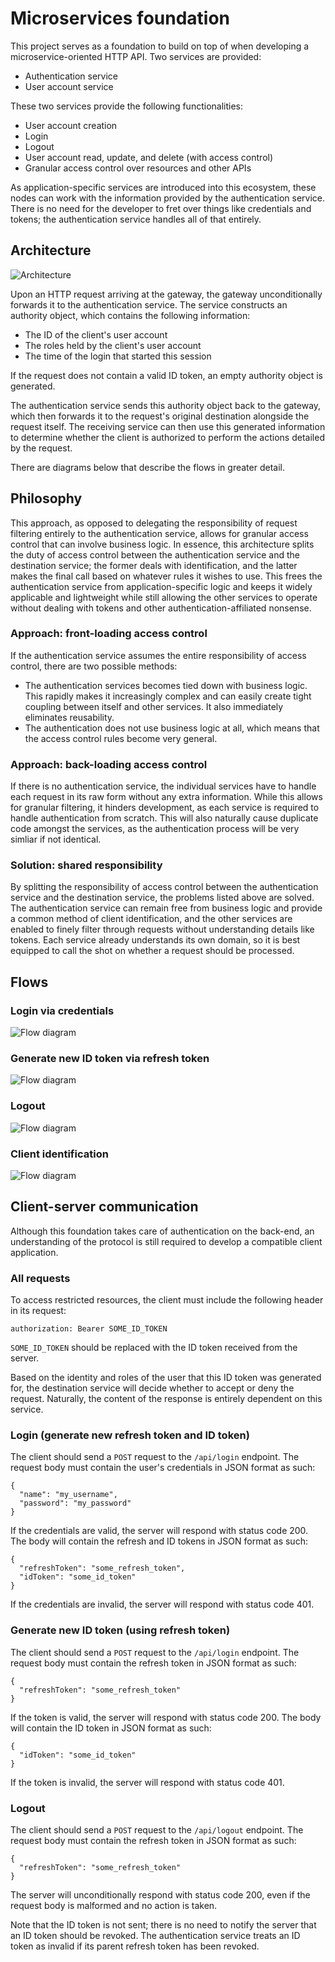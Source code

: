 # Microservices foundation

This project serves as a foundation to build on top of when developing a
microservice-oriented HTTP API. Two services are provided:

- Authentication service
- User account service

These two services provide the following functionalities:

- User account creation
- Login
- Logout
- User account read, update, and delete (with access control)
- Granular access control over resources and other APIs

As application-specific services are introduced into this ecosystem, these nodes
can work with the information provided by the authentication service. There is
no need for the developer to fret over things like credentials and tokens; the
authentication service handles all of that entirely.

## Architecture

![Architecture](docs/architecture.png)

Upon an HTTP request arriving at the gateway, the gateway unconditionally
forwards it to the authentication service. The service constructs an authority
object, which contains the following information:

- The ID of the client's user account
- The roles held by the client's user account
- The time of the login that started this session

If the request does not contain a valid ID token, an empty authority object is
generated.

The authentication service sends this authority object back to the gateway,
which then forwards it to the request's original destination alongside the
request itself. The receiving service can then use this generated information to
determine whether the client is authorized to perform the actions detailed by
the request.

There are diagrams below that describe the flows in greater detail.

## Philosophy

This approach, as opposed to delegating the responsibility of request filtering
entirely to the authentication service, allows for granular access control that
can involve business logic. In essence, this architecture splits the duty of
access control between the authentication service and the destination service;
the former deals with identification, and the latter makes the final call based
on whatever rules it wishes to use. This frees the authentication service from
application-specific logic and keeps it widely applicable and lightweight while
still allowing the other services to operate without dealing with tokens and
other authentication-affiliated nonsense.

### Approach: front-loading access control

If the authentication service assumes the entire responsibility of access
control, there are two possible methods:

- The authentication services becomes tied down with business logic. This
  rapidly makes it increasingly complex and can easily create tight coupling
  between itself and other services. It also immediately eliminates reusability.
- The authentication does not use business logic at all, which means that the
  access control rules become very general.

### Approach: back-loading access control

If there is no authentication service, the individual services have to handle
each request in its raw form without any extra information. While this allows
for granular filtering, it hinders development, as each service is required to
handle authentication from scratch. This will also naturally cause duplicate
code amongst the services, as the authentication process will be very simliar if
not identical.

### Solution: shared responsibility

By splitting the responsibility of access control between the authentication
service and the destination service, the problems listed above are solved. The
authentication service can remain free from business logic and provide a common
method of client identification, and the other services are enabled to finely
filter through requests without understanding details like tokens. Each service
already understands its own domain, so it is best equipped to call the shot on
whether a request should be processed.

## Flows

### Login via credentials

![Flow diagram](docs/credential-login-flow.png)

### Generate new ID token via refresh token

![Flow diagram](docs/refresh-token-login-flow.png)

### Logout

![Flow diagram](docs/logout-flow.png)

### Client identification

![Flow diagram](docs/identification-flow.png)

## Client-server communication

Although this foundation takes care of authentication on the back-end, an
understanding of the protocol is still required to develop a compatible client
application.

### All requests

To access restricted resources, the client must include the following header in
its request:

```
authorization: Bearer SOME_ID_TOKEN
```

`SOME_ID_TOKEN` should be replaced with the ID token received from the server.

Based on the identity and roles of the user that this ID token was generated
for, the destination service will decide whether to accept or deny the request.
Naturally, the content of the response is entirely dependent on this service.

### Login (generate new refresh token and ID token)

The client should send a `POST` request to the `/api/login` endpoint. The
request body must contain the user's credentials in JSON format as such:

```
{
  "name": "my_username",
  "password": "my_password"
}
```

If the credentials are valid, the server will respond with status code 200. The
body will contain the refresh and ID tokens in JSON format as such:

```
{
  "refreshToken": "some_refresh_token",
  "idToken": "some_id_token"
}
```

If the credentials are invalid, the server will respond with status code 401.

### Generate new ID token (using refresh token)

The client should send a `POST` request to the `/api/login` endpoint. The
request body must contain the refresh token in JSON format as such:

```
{
  "refreshToken": "some_refresh_token"
}
```

If the token is valid, the server will respond with status code 200. The body
will contain the ID token in JSON format as such:

```
{
  "idToken": "some_id_token"
}
```

If the token is invalid, the server will respond with status code 401.

### Logout

The client should send a `POST` request to the `/api/logout` endpoint. The
request body must contain the refresh token in JSON format as such:

```
{
  "refreshToken": "some_refresh_token"
}
```

The server will unconditionally respond with status code 200, even if the
request body is malformed and no action is taken.

Note that the ID token is not sent; there is no need to notify the server that
an ID token should be revoked. The authentication service treats an ID token as
invalid if its parent refresh token has been revoked.
